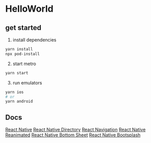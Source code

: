 # HelloWorld

## get started

1. install dependencies

```zsh
yarn install
npx pod-install
```

2. start metro

```zsh
yarn start
```

3. run emulators

```zsh
yarn ios
# or
yarn android
```

## Docs
[React Native](https://reactnative.dev/docs/environment-setup)
[React Native Directory](https://reactnative.directory/)
[React Navigation](https://reactnavigation.org/)
[React Native Reanimated](https://docs.swmansion.com/react-native-reanimated/docs)
[React Native Bottom Sheet](https://gorhom.github.io/react-native-bottom-sheet/)
[React Native Bootsplash](https://github.com/zoontek/react-native-bootsplash)
